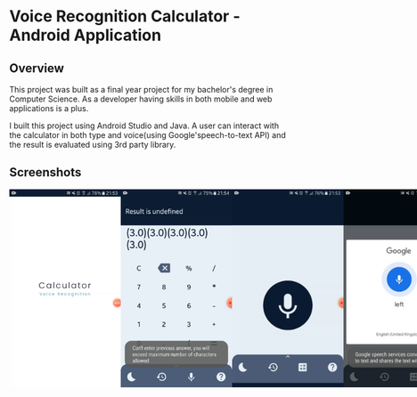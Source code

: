 # Voice Recognition Calculator - Android Application

## Overview

This project was built as a final year project for my bachelor's degree in Computer Science. As a developer having skills in both mobile and web applications is a plus.

I built this project using Android Studio and Java. A user can interact with the calculator in both type and voice(using Google'speech-to-text API) and the result is evaluated using 3rd party library. 

## Screenshots

 <div style="display:flex">
  <img src="https://github.com/salimdawood/Media/blob/master/android/cover.png" width="200px" alt="Splash Screen" loading="lazy"/>
  <img src="https://github.com/salimdawood/Media/blob/master/android/p2.png"  width="200px" alt="Type Input" loading="lazy"/>
  <img src="https://github.com/salimdawood/Media/blob/master/android/v1.gif" width="200px" alt="Getting source code" loading="lazy"/>
  <img src="https://github.com/salimdawood/Media/blob/master/android/v2.gif" width="200px" alt="Adding sheet to Local Storage" loading="lazy"/>
</div>


